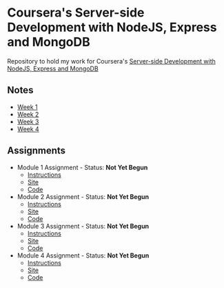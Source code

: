 # Coursera's Server-side Development with NodeJS, Express and MongoDB

Repository to hold my work for Coursera's [Server-side Development with NodeJS, Express and MongoDB](https://www.coursera.org/learn/server-side-nodejs)

## Notes

 - [Week 1](https://lomky.github.io/coursera-NodeJS/notes/week_1_notes)
 - [Week 2](https://lomky.github.io/coursera-NodeJS/notes/week_2_notes)
 - [Week 3](https://lomky.github.io/coursera-NodeJS/notes/week_3_notes)
 - [Week 4](https://lomky.github.io/coursera-NodeJS/notes/week_4_notes)

 
## Assignments

  - Module 1 Assignment - Status: **Not Yet Begun**
    - [Instructions]()
    - [Site]()
    - [Code]()
  - Module 2 Assignment - Status: **Not Yet Begun**
    - [Instructions]()
    - [Site]()
    - [Code]()
  - Module 3 Assignment - Status: **Not Yet Begun**
    - [Instructions]()
    - [Site]()
    - [Code]()
  - Module 4 Assignment - Status: **Not Yet Begun**
    - [Instructions]()
    - [Site]()
    - [Code]()
